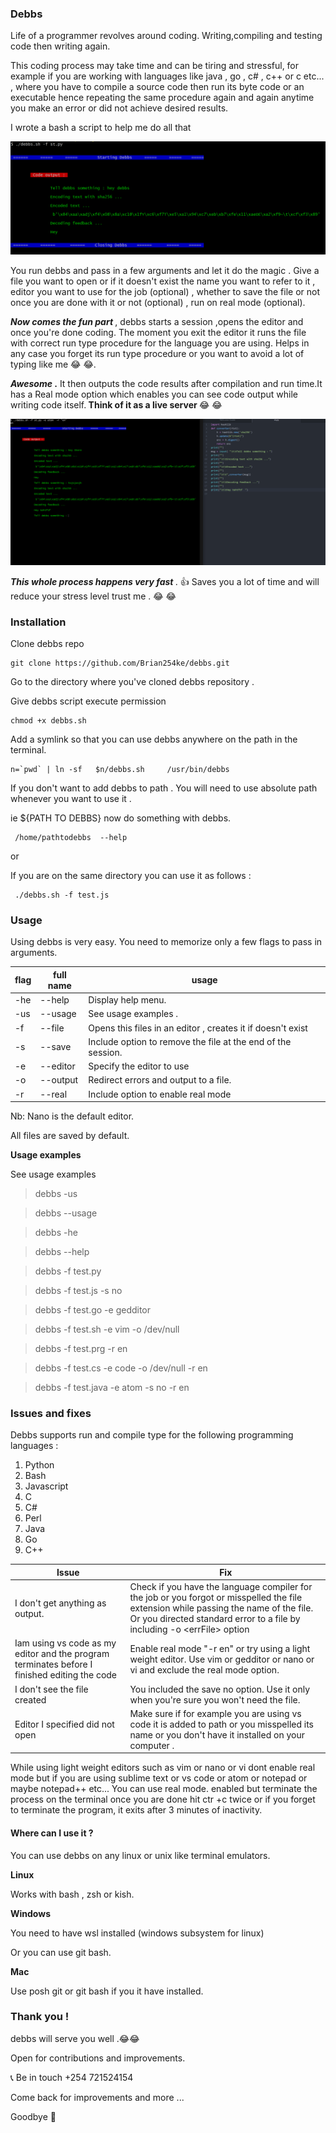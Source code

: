 <h3>Debbs</h3>

Life of a programmer revolves around coding. Writing,compiling and testing code then writing again.

This coding  process may take time and can be tiring and  stressful, for example if you are working with languages like java , go , c# , c++ or c etc... , where you have to compile a source code then run its byte code or an executable hence repeating the same procedure again and again anytime you make an error or did not achieve desired results.

I wrote a bash a script to help me do all that

![Debbs image](./dbs/debbs.png)

You run debbs and pass in a few arguments and let it do the magic . Give a file you want to open or if it doesn't exist the name you want to refer to it , editor you want to use for the job (optional) , whether to save the file or not once you are done with it or not (optional) , run on real mode (optional).

<b><i>Now comes the fun part </i></b>, debbs starts a session ,opens  the editor and once you're done coding. The moment you exit the editor it runs the file with correct run type procedure for the language you are using. Helps in any case you forget its run type procedure or you want to avoid a lot of typing like me 😂 😂.

<b><i> Awesome </i>.</b>
It then outputs the code results after compilation and run time.It has a  Real mode option which enables you can see code output while writing code itself.<b> Think of it as a live server  </b> 😂 😂

![Debbs image](./dbs/action.png)

<b><i>This whole process happens very fast </i></b> . 👍 Saves you a lot of time and will reduce your stress level trust me . 😂 😂

<h3>Installation </h3>

Clone debbs repo

```
git clone https://github.com/Brian254ke/debbs.git
```

Go to the directory where you've cloned debbs repository .

Give debbs script execute permission

```
chmod +x debbs.sh
```

Add a symlink so that you can use debbs anywhere on the path in the terminal.

```
n=`pwd` | ln -sf   $n/debbs.sh     /usr/bin/debbs
```

If you don't want to add debbs to path . You will need to use absolute path whenever you want to use it .

ie ${PATH TO DEBBS} now do something with debbs.

     /home/pathtodebbs  --help

or

If you are on the same directory you can use it as follows :

     ./debbs.sh -f test.js

<h3>Usage</h3>

Using debbs is very easy. You need to memorize only a few  flags to pass in arguments.

| flag | full name | usage                                                        |
| ---- | --------- | ------------------------------------------------------------ |
| -he  | --help    | Display help menu.                                           |
| -us  | --usage   | See usage examples .                                         |
| -f   | --file    | Opens this files in an editor , creates it if doesn't exist  |
| -s   | --save    | Include option to remove the file at the end of the session. |
| -e   | --editor  | Specify the editor to use                                    |
| -o   | --output  | Redirect errors and output to a file.                        |
| -r   | --real    | Include option to enable real mode                           |

Nb: Nano is the default editor.

All files are saved by default.

<b>Usage examples</b>

See usage examples

> debbs -us

> debbs --usage

> debbs -he

> debbs --help

> debbs -f test.py

> debbs -f test.js -s no

> debbs -f test.go -e gedditor

> debbs -f test.sh -e vim -o /dev/null

> debbs -f test.prg -r en

> debbs -f test.cs -e code -o /dev/null -r en

> debbs -f test.java -e atom -s no -r en

<h3>Issues and  fixes</h3>

Debbs supports run and compile type for the following programming languages :

1. Python
2. Bash
3. Javascript
4. C
5. C#
6. Perl
7. Java
8. Go
9. C++

| Issue                                                                                        | Fix                                                                                                                                                                                                               |
| -------------------------------------------------------------------------------------------- | ----------------------------------------------------------------------------------------------------------------------------------------------------------------------------------------------------------------- |
| I don't get anything as output.                                                              | Check if you have the language compiler for the job or you forgot or misspelled the file extension while passing the name of the file. Or you directed standard error to a file by including -o \<errFile> option |
| Iam using vs code as my editor and the program terminates before I finished editing the code | Enable real mode "-r en" or try using a light weight editor. Use vim or gedditor or nano or vi and exclude the real mode option.                                                                                  |
| I don't see the file created                                                                 | You included the save no option. Use it only when you're sure you won't need the file.                                                                                                                            |
| Editor I specified did not open                                                              | Make sure if for example you are using vs code it is added to  path or you misspelled its name or you don't have it installed on your computer .                                                                                      |

While using light weight editors such as vim or nano or vi dont enable real mode but if you are using sublime text or vs code or atom or notepad or maybe notepad++ etc... You can use real mode.
enabled but terminate the process on the terminal once you are done hit ctr +c twice or if you forget to terminate the program, it exits after 3 minutes of inactivity.

<h4>Where can I use it ?</h4>

You can use debbs on any linux or unix like terminal emulators.

<b>Linux</b>

Works with bash , zsh or kish.

<b>Windows</b>

You need to have wsl installed (windows subsystem for linux)

Or you can use git bash.

<b>Mac </b>

Use posh git or git bash if you it have installed.

<h3>Thank you !</h3>

debbs will serve you well .😂😂

Open for contributions and improvements.

📞 Be in touch +254 721524154

Come back for improvements and more ...

Goodbye 👋


